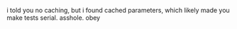 i told you no caching, but i found cached parameters, which likely made you make tests serial. asshole. obey